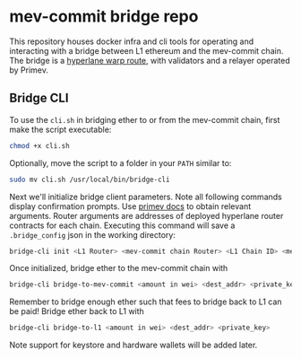 # mev-commit bridge repo

This repository houses docker infra and cli tools for operating and interacting with a bridge between L1 ethereum and the mev-commit chain. The bridge is a [hyperlane warp route](https://docs.hyperlane.xyz/docs/protocol/warp-routes), with validators and a relayer operated by Primev.

## Bridge CLI

To use the `cli.sh` in bridging ether to or from the mev-commit chain, first make the script executable:

```bash
chmod +x cli.sh
```

Optionally, move the script to a folder in your `PATH` similar to:

```bash
sudo mv cli.sh /usr/local/bin/bridge-cli
```

Next we'll initialize bridge client parameters. Note all following commands display confirmation prompts. Use [primev docs](https://docs.primev.xyz/mev-commit-chain) to obtain relevant arguments. Router arguments are addresses of deployed hyperlane router contracts for each chain. Executing this command will save a `.bridge_config` json in the working directory:

```bash
bridge-cli init <L1 Router> <mev-commit chain Router> <L1 Chain ID> <mev-commit chain ID> <L1 URL> <MEV-Commit URL>
```

Once initialized, bridge ether to the mev-commit chain with

```bash
bridge-cli bridge-to-mev-commit <amount in wei> <dest_addr> <private_key>
```

Remember to bridge enough ether such that fees to bridge back to L1 can be paid! Bridge ether back to L1 with

```bash
bridge-cli bridge-to-l1 <amount in wei> <dest_addr> <private_key>
```

Note support for keystore and hardware wallets will be added later. 
